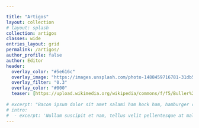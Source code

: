 ```yaml
---

title: "Artigos"
layout: collection
# layout: splash
collection: artigos
classes: wide
entries_layout: grid
permalink: /artigos/
author_profile: false
author: Editor
header:
  overlay_color: "#5e616c"
  overlay_image: "https://images.unsplash.com/photo-1488459716781-31db52582fe9"
  overlay_filter: "0.3"
  overlay_color: "#000"
  teaser: [https://upload.wikimedia.org/wikipedia/commons/f/f5/Buller%27s_Albatross_1.jpg](https://images.unsplash.com/photo-1488459716781-31db52582fe9)
  
# excerpt: "Bacon ipsum dolor sit amet salami ham hock ham, hamburger corned beef short ribs kielbasa biltong t-bone drumstick tri-tip tail sirloin pork chop."
# intro: 
#  - excerpt: 'Nullam suscipit et nam, tellus velit pellentesque at malesuada, enim eaque. Quis nulla, netus tempor in diam gravida tincidunt, *proin faucibus* voluptate felis id sollicitudin. Centered with `type="center"`'
---
```


<!-- {% include feature_row id="intro" type="center" %}
{% include feature_row %}
{% include feature_row id="feature_row2" type="left" %}
{% include feature_row id="feature_row3" type="right" %}
{% include feature_row id="feature_row4" type="center" %} -->

